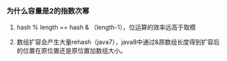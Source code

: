 ### 为什么容量是2的指数次幂

1. hash % length == hash & （length-1），位运算的效率远高于取模

2. 数组扩容会产生大量rehash（java7），java8中通过&原数组长度得到扩容后的位置在原位置还是原位置加数组大小。

   